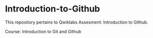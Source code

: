 # Introduction-to-Github

This repository pertains to Qwiklabs Assesment: Introduction to Github.

Course: Introduction to Git and Github
